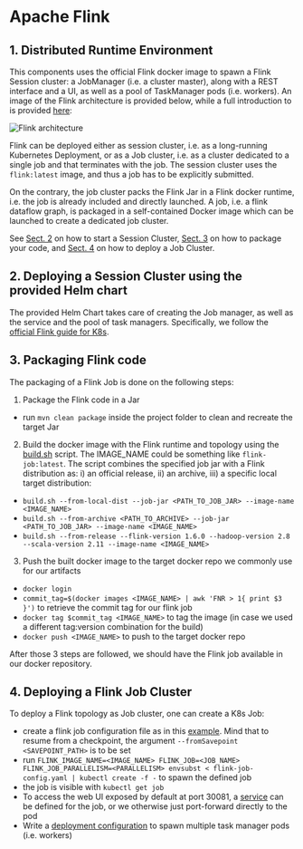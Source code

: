 # Apache Flink

## 1. Distributed Runtime Environment

This components uses the official Flink docker image to spawn a Flink Session cluster: a JobManager (i.e. a cluster master), along with a REST interface and a UI, as well as a pool of TaskManager pods (i.e. workers).
An image of the Flink architecture is provided below, while a full introduction to is provided [here](https://ci.apache.org/projects/flink/flink-docs-release-1.7/concepts/runtime.html):

![Flink architecture](https://ci.apache.org/projects/flink/flink-docs-release-1.7/fig/processes.svg)

Flink can be deployed either as session cluster, i.e. as a long-running Kubernetes Deployment, or as a Job cluster, i.e. as a cluster dedicated to a single job and that terminates with the job.
The session cluster uses the `flink:latest` image, and thus a job has to be explicitly submitted. 

On the contrary, the job cluster packs the Flink Jar in a Flink docker runtime, i.e. the job is already included and directly launched.
A job, i.e. a flink dataflow graph, is packaged in a self-contained Docker image which can be launched to create a dedicated job cluster.

See [Sect. 2](#1-deploying-a-session-cluster-using-the-provided-helm-chart) on how to start a Session Cluster, [Sect. 3](#3-packaging-flink-code) on how to package your code, and [Sect. 4](#4-deploying-a-flink-job-cluster) on how to deploy a Job Cluster.

## 2. Deploying a Session Cluster using the provided Helm chart  
The provided Helm Chart takes care of creating the Job manager, as well as the service and the pool of task managers.
Specifically, we follow the [official Flink guide for K8s](https://ci.apache.org/projects/flink/flink-docs-stable/ops/deployment/kubernetes.html#session-cluster-resource-definitions).

## 3. Packaging Flink code  
The packaging of a Flink Job is done on the following steps:  
1. Package the Flink code in a Jar  
  * run `mvn clean package` inside the project folder to clean and recreate the target Jar
2. Build the docker image with the Flink runtime and topology using the [build.sh](https://github.com/apache/flink/blob/release-1.7/flink-container/docker/build.sh) script.
The IMAGE_NAME could be something like `flink-job:latest`.
The script combines the specified job jar with a Flink distribution as: i) an official release, ii) an archive, iii) a specific local target distribution:  
  * `build.sh --from-local-dist --job-jar <PATH_TO_JOB_JAR> --image-name <IMAGE_NAME>`
  * `build.sh --from-archive <PATH_TO_ARCHIVE> --job-jar <PATH_TO_JOB_JAR> --image-name <IMAGE_NAME>`
  * `build.sh --from-release --flink-version 1.6.0 --hadoop-version 2.8 --scala-version 2.11 --image-name <IMAGE_NAME>`
3. Push the built docker image to the target docker repo we commonly use for our artifacts  
  * `docker login`
  * `commit_tag=$(docker images <IMAGE_NAME> | awk 'FNR > 1{ print $3 }')` to retrieve the commit tag for our flink job
  * `docker tag $commit_tag <IMAGE_NAME>` to tag the image (in case we used a different tag:version combination for the build)
  * `docker push <IMAGE_NAME>` to push to the target docker repo

After those 3 steps are followed, we should have the Flink job available in our docker repository.

## 4. Deploying a Flink Job Cluster  
To deploy a Flink topology as Job cluster, one can create a K8s Job:
  * create a flink job configuration file as in this [example](https://github.com/apache/flink/blob/release-1.7/flink-container/kubernetes/job-cluster-job.yaml.template). Mind that to resume from a checkpoint, the argument `--fromSavepoint <SAVEPOINT_PATH>` is to be set  
  * run `FLINK_IMAGE_NAME=<IMAGE_NAME> FLINK_JOB=<JOB_NAME> FLINK_JOB_PARALLELISM=<PARALLELISM> envsubst < flink-job-config.yaml | kubectl create -f -` to spawn the defined job  
  * the job is visible with `kubectl get job`
  * To access the web UI exposed by default at port 30081, a [service](https://github.com/apache/flink/tree/release-1.7/flink-container/kubernetes) can be defined for the job, or we otherwise just port-forward directly to the pod
  * Write a [deployment configuration](https://github.com/apache/flink/blob/release-1.7/flink-container/kubernetes/task-manager-deployment.yaml.template) to spawn multiple task manager pods (i.e. workers)
